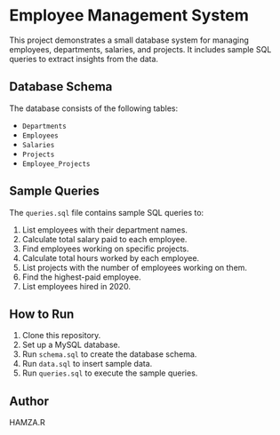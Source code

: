 # Employee Management System

This project demonstrates a small database system for managing employees, departments, salaries, and projects. It includes sample SQL queries to extract insights from the data.

## Database Schema
The database consists of the following tables:
- `Departments`
- `Employees`
- `Salaries`
- `Projects`
- `Employee_Projects`

## Sample Queries
The `queries.sql` file contains sample SQL queries to:
1. List employees with their department names.
2. Calculate total salary paid to each employee.
3. Find employees working on specific projects.
4. Calculate total hours worked by each employee.
5. List projects with the number of employees working on them.
6. Find the highest-paid employee.
7. List employees hired in 2020.

## How to Run
1. Clone this repository.
2. Set up a MySQL database.
3. Run `schema.sql` to create the database schema.
4. Run `data.sql` to insert sample data.
5. Run `queries.sql` to execute the sample queries.

## Author
HAMZA.R